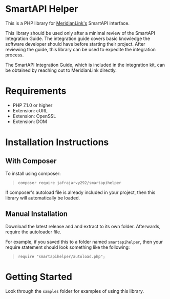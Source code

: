 # SmartAPI Helper
This is a PHP library for [MeridianLink's](http://www.meridianlink.com) SmartAPI interface.

This library should be used only after a minimal review of the SmartAPI Integration Guide. The integration guide covers basic knowledge the software developer should have before starting their project. After reviewing the guide, this library can be used to expedite the integration process.

The SmartAPI Integration Guide, which is included in the integration kit, can be obtained by reaching out to MeridianLink directly.

# Requirements
- PHP 7.1.0 or higher
- Extension: cURL
- Extension: OpenSSL
- Extension: DOM

# Installation Instructions
## With Composer
To install using composer:
>`composer require jafrajarvy292/smartapihelper`

If composer's autoload file is already included in your project, then this library will automatically be loaded.
## Manual Installation
Download the latest release and and extract to its own folder. Afterwards, require the autoloader file.

For example, if you saved this to a folder named `smartapihelper`, then your require statement should look something like the following:
>`require "smartapihelper/autoload.php";`

# Getting Started
Look through the `samples` folder for examples of using this library.